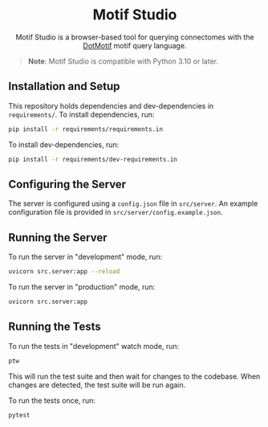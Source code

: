 <h1 align=center>Motif Studio</h1>
<p align=center>Motif Studio is a browser-based tool for querying connectomes with the <a href="https://github.com/aplbrain/dotmotif">DotMotif</a> motif query language.</p>

> **Note**: Motif Studio is compatible with Python 3.10 or later.

## Installation and Setup

This repository holds dependencies and dev-dependencies in `requirements/`. To install dependencies, run:

```bash
pip install -r requirements/requirements.in
```

To install dev-dependencies, run:

```bash
pip install -r requirements/dev-requirements.in
```

## Configuring the Server

The server is configured using a `config.json` file in `src/server`. An example configuration file is provided in `src/server/config.example.json`.

## Running the Server

To run the server in "development" mode, run:

```bash
uvicorn src.server:app --reload
```

To run the server in "production" mode, run:

```bash
uvicorn src.server:app
```

## Running the Tests

To run the tests in "development" watch mode, run:

```bash
ptw
```

This will run the test suite and then wait for changes to the codebase. When changes are detected, the test suite will be run again.

To run the tests once, run:

```bash
pytest
```
